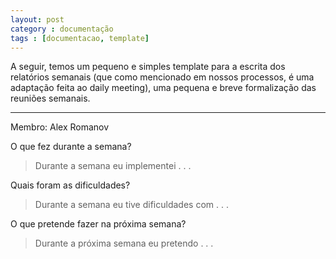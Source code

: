 ```yaml
---
layout: post
category : documentação
tags : [documentacao, template]
---
```


A seguir, temos um pequeno e simples template para a escrita dos relatórios semanais (que como mencionado em nossos processos, é uma adaptação feita ao daily meeting), uma pequena e breve formalização das reuniões semanais.

- - -

Membro: Alex Romanov

O que fez durante a semana?

> Durante a semana eu implementei . . .

Quais foram as dificuldades?

> Durante a semana eu tive dificuldades com . . . 

O que pretende fazer na próxima semana?

> Durante a próxima semana eu pretendo . . . 
